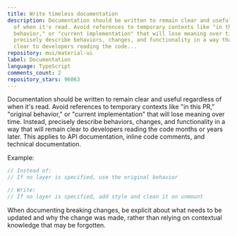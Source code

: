 ```yaml
---
title: Write timeless documentation
description: Documentation should be written to remain clear and useful regardless
  of when it's read. Avoid references to temporary contexts like "in this PR," "original
  behavior," or "current implementation" that will lose meaning over time. Instead,
  precisely describe behaviors, changes, and functionality in a way that will remain
  clear to developers reading the code...
repository: mui/material-ui
label: Documentation
language: TypeScript
comments_count: 2
repository_stars: 96063
---
```


Documentation should be written to remain clear and useful regardless of when it's read. Avoid references to temporary contexts like "in this PR," "original behavior," or "current implementation" that will lose meaning over time. Instead, precisely describe behaviors, changes, and functionality in a way that will remain clear to developers reading the code months or years later. This applies to API documentation, inline code comments, and technical documentation.

Example:
```javascript
// Instead of:
// If no layer is specified, use the original behavior

// Write:
// If no layer is specified, add style and clean it on unmount
```

When documenting breaking changes, be explicit about what needs to be updated and why the change was made, rather than relying on contextual knowledge that may be forgotten.